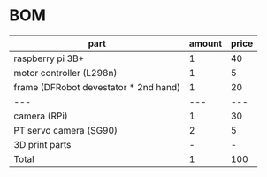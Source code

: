 # BOM

| part | amount | price |
| --- | --- | --- |
| raspberry pi 3B+ | 1 | 40 |
| motor controller (L298n) | 1 | 5 |
| frame (DFRobot devestator * 2nd hand) | 1 | 20 |
| --- | --- | --- |
| camera (RPi) | 1 | 30 |
| PT servo camera (SG90) | 2 | 5 |
| 3D print parts | - | - | 
| Total | 1 | 100 |

